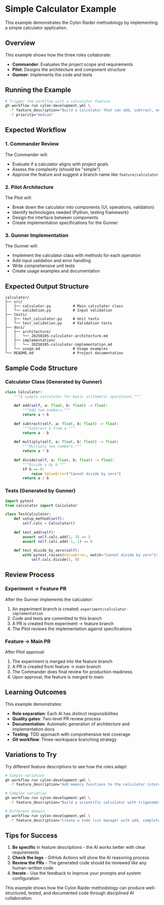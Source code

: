 # Simple Calculator Example

This example demonstrates the Cylon Raider methodology by implementing a simple calculator application.

## Overview

This example shows how the three roles collaborate:
- **Commander**: Evaluates the project scope and requirements
- **Pilot**: Designs the architecture and component structure  
- **Gunner**: Implements the code and tests

## Running the Example

```bash
# Trigger the workflow with a calculator feature
gh workflow run cylon-development.yml \
  -f feature_description="Build a calculator that can add, subtract, multiply and divide two numbers" \
  -f priority="medium"
```

## Expected Workflow

### 1. Commander Review
The Commander will:
- Evaluate if a calculator aligns with project goals
- Assess the complexity (should be "simple")
- Approve the feature and suggest a branch name like `feature/calculator`

### 2. Pilot Architecture
The Pilot will:
- Break down the calculator into components (UI, operations, validation)
- Identify technologies needed (Python, testing framework)
- Design the interface between components
- Create implementation specifications for the Gunner

### 3. Gunner Implementation
The Gunner will:
- Implement the calculator class with methods for each operation
- Add input validation and error handling
- Write comprehensive unit tests
- Create usage examples and documentation

## Expected Output Structure

```
calculator/
├── src/
│   ├── calculator.py          # Main calculator class
│   └── validation.py          # Input validation
├── tests/
│   ├── test_calculator.py     # Unit tests
│   └── test_validation.py     # Validation tests
├── docs/
│   ├── architecture/
│   │   └── 20250105-calculator-architecture.md
│   ├── implementation/
│   │   └── 20250105-calculator-implementation.md
│   └── usage.md               # Usage examples
└── README.md                  # Project documentation
```

## Sample Code Structure

### Calculator Class (Generated by Gunner)
```python
class Calculator:
    """A simple calculator for basic arithmetic operations."""
    
    def add(self, a: float, b: float) -> float:
        """Add two numbers."""
        return a + b
    
    def subtract(self, a: float, b: float) -> float:
        """Subtract b from a."""
        return a - b
    
    def multiply(self, a: float, b: float) -> float:
        """Multiply two numbers."""
        return a * b
    
    def divide(self, a: float, b: float) -> float:
        """Divide a by b."""
        if b == 0:
            raise ValueError("Cannot divide by zero")
        return a / b
```

### Tests (Generated by Gunner)
```python
import pytest
from calculator import Calculator

class TestCalculator:
    def setup_method(self):
        self.calc = Calculator()
    
    def test_add(self):
        assert self.calc.add(2, 3) == 5
        assert self.calc.add(-1, 1) == 0
    
    def test_divide_by_zero(self):
        with pytest.raises(ValueError, match="Cannot divide by zero"):
            self.calc.divide(5, 0)
```

## Review Process

### Experiment → Feature PR
After the Gunner implements the calculator:
1. An experiment branch is created: `experiment/calculator-implementation`
2. Code and tests are committed to this branch
3. A PR is created from experiment → feature branch
4. The Pilot reviews the implementation against specifications

### Feature → Main PR
After Pilot approval:
1. The experiment is merged into the feature branch
2. A PR is created from feature → main branch  
3. The Commander does final review for production readiness
4. Upon approval, the feature is merged to main

## Learning Outcomes

This example demonstrates:
- **Role separation**: Each AI has distinct responsibilities
- **Quality gates**: Two-level PR review process
- **Documentation**: Automatic generation of architecture and implementation docs
- **Testing**: TDD approach with comprehensive test coverage
- **Git workflow**: Three-workspace branching strategy

## Variations to Try

Try different feature descriptions to see how the roles adapt:

```bash
# Simple variation
gh workflow run cylon-development.yml \
  -f feature_description="Add memory functions to the calculator (store, recall, clear)"

# Complex variation  
gh workflow run cylon-development.yml \
  -f feature_description="Build a scientific calculator with trigonometric functions"

# Different domain
gh workflow run cylon-development.yml \
  -f feature_description="Create a todo list manager with add, complete, and delete functions"
```

## Tips for Success

1. **Be specific** in feature descriptions - the AI works better with clear requirements
2. **Check the logs** - GitHub Actions will show the AI reasoning process
3. **Review the PRs** - The generated code should be reviewed like any human-written code
4. **Iterate** - Use the feedback to improve your prompts and system configuration

This example shows how the Cylon Raider methodology can produce well-structured, tested, and documented code through disciplined AI collaboration.
